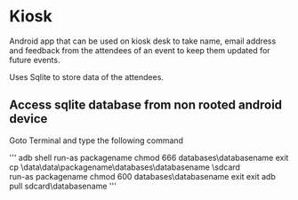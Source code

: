 # Kiosk

Android app that can be used on kiosk desk to take name, email address and feedback from the attendees of an event to keep them updated for future events.

Uses Sqlite to store data of the attendees.

## Access sqlite database from non rooted android device

Goto Terminal and type the following command

'''
adb shell
run-as packagename
chmod 666 databases\databasename
exit
cp \data\data\packagename\databases\databasename \sdcard\
run-as packagename
chmod 600 databases\databasename
exit
exit
adb pull sdcard\databasename
'''


